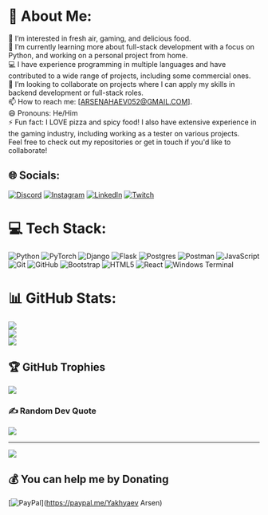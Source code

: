 # 💫 About Me:
👀 I’m interested in fresh air, gaming, and delicious food.<br>🌱 I’m currently learning more about full-stack development with a focus on Python, and working on a personal project from home.<br>💻 I have experience programming in multiple languages and have contributed to a wide range of projects, including some commercial ones.<br>🔄 I’m looking to collaborate on projects where I can apply my skills in backend development or full-stack roles.<br>📫 How to reach me: [ARSENAHAEV052@GMAIL.COM].<br>😄 Pronouns: He/Him<br>⚡ Fun fact: I LOVE pizza and spicy food! I also have extensive experience in the gaming industry, including working as a tester on various projects.<br>Feel free to check out my repositories or get in touch if you'd like to collaborate!


## 🌐 Socials:
[![Discord](https://img.shields.io/badge/Discord-%237289DA.svg?logo=discord&logoColor=white)](https://discord.gg/qwdqwdqwdqew) [![Instagram](https://img.shields.io/badge/Instagram-%23E4405F.svg?logo=Instagram&logoColor=white)](https://instagram.com/my_beautifull_desire_) [![LinkedIn](https://img.shields.io/badge/LinkedIn-%230077B5.svg?logo=linkedin&logoColor=white)](https://linkedin.com/in/https://www.linkedin.com/in/arsen-yakhiaiev-58b249316/) [![Twitch](https://img.shields.io/badge/Twitch-%239146FF.svg?logo=Twitch&logoColor=white)](https://twitch.tv/https://www.twitch.tv/kusssarigawa) 

# 💻 Tech Stack:
![Python](https://img.shields.io/badge/python-3670A0?style=for-the-badge&logo=python&logoColor=ffdd54) ![PyTorch](https://img.shields.io/badge/PyTorch-%23EE4C2C.svg?style=for-the-badge&logo=PyTorch&logoColor=white) ![Django](https://img.shields.io/badge/django-%23092E20.svg?style=for-the-badge&logo=django&logoColor=white) ![Flask](https://img.shields.io/badge/flask-%23000.svg?style=for-the-badge&logo=flask&logoColor=white) ![Postgres](https://img.shields.io/badge/postgres-%23316192.svg?style=for-the-badge&logo=postgresql&logoColor=white) ![Postman](https://img.shields.io/badge/Postman-FF6C37?style=for-the-badge&logo=postman&logoColor=white) ![JavaScript](https://img.shields.io/badge/javascript-%23323330.svg?style=for-the-badge&logo=javascript&logoColor=%23F7DF1E) ![Git](https://img.shields.io/badge/git-%23F05033.svg?style=for-the-badge&logo=git&logoColor=white) ![GitHub](https://img.shields.io/badge/github-%23121011.svg?style=for-the-badge&logo=github&logoColor=white) ![Bootstrap](https://img.shields.io/badge/bootstrap-%238511FA.svg?style=for-the-badge&logo=bootstrap&logoColor=white) ![HTML5](https://img.shields.io/badge/html5-%23E34F26.svg?style=for-the-badge&logo=html5&logoColor=white) ![React](https://img.shields.io/badge/react-%2320232a.svg?style=for-the-badge&logo=react&logoColor=%2361DAFB) ![Windows Terminal](https://img.shields.io/badge/Windows%20Terminal-%234D4D4D.svg?style=for-the-badge&logo=windows-terminal&logoColor=white)
# 📊 GitHub Stats:
![](https://github-readme-stats.vercel.app/api?username=Kusssarigawa&theme=shadow_green&hide_border=false&include_all_commits=false&count_private=false)<br/>
![](https://github-readme-streak-stats.herokuapp.com/?user=Kusssarigawa&theme=shadow_green&hide_border=false)<br/>
![](https://github-readme-stats.vercel.app/api/top-langs/?username=Kusssarigawa&theme=shadow_green&hide_border=false&include_all_commits=false&count_private=false&layout=compact)

## 🏆 GitHub Trophies
![](https://github-profile-trophy.vercel.app/?username=Kusssarigawa&theme=tokyonight&no-frame=true&no-bg=true&margin-w=4)

### ✍️ Random Dev Quote
![](https://quotes-github-readme.vercel.app/api?type=horizontal&theme=tokyonight)

---
[![](https://visitcount.itsvg.in/api?id=Kusssarigawa&icon=2&color=8)](https://visitcount.itsvg.in)

  ## 💰 You can help me by Donating
  [![PayPal](https://img.shields.io/badge/PayPal-00457C?style=for-the-badge&logo=paypal&logoColor=white)](https://paypal.me/Yakhyaev Arsen) 

  
<!-- Proudly created with GPRM ( https://gprm.itsvg.in ) -->
